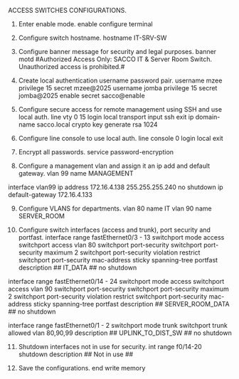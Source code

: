 ACCESS SWITCHES CONFIGURATIONS.
1. Enter enable mode.
enable
configure terminal

2. Configure switch hostname.
hostname IT-SRV-SW

3. Configure banner message for security and legal purposes.
banner motd #Authorized Access Only: SACCO IT & Server Room Switch. Unauthorized access is prohibited.#

4. Create local authentication username password pair.
username mzee privilege 15 secret mzee@2025
username jomba privilege 15 secret jomba@2025
enable secret sacco@enable

5. Configure secure access for remote management using SSH and use local auth.
line vty 0 15
login local
transport input ssh
exit
ip domain-name sacco.local
crypto key generate rsa 1024

6. Configure line console to use local auth.
line console 0
login local
exit

7. Encrypt all passwords.
service password-encryption

8. Configure a management vlan and assign it an ip add and default gateway.
vlan 99
name MANAGEMENT

interface vlan99
ip address 172.16.4.138 255.255.255.240
no shutdown
ip default-gateway 172.16.4.133

9. Configure VLANS for departments.
vlan 80
name IT
vlan 90
name SERVER_ROOM

10. Configure switch interfaces (access and trunk), port security and portfast.
interface range fastEthernet0/3 - 13
switchport mode access
switchport access vlan 80
switchport port-security
switchport port-security maximum 2
switchport port-security violation restrict
switchport port-security mac-address sticky
spanning-tree portfast
description ## IT_DATA ##
no shutdown

interface range fastEthernet0/14 - 24
switchport mode access
switchport access vlan 90
switchport port-security
switchport port-security maximum 2
switchport port-security violation restrict
switchport port-security mac-address sticky
spanning-tree portfast
description ## SERVER_ROOM_DATA ##
no shutdown

interface range fastEthernet0/1 - 2
switchport mode trunk
switchport trunk allowed vlan 80,90,99
description ## UPLINK_TO_DIST_SW ##
no shutdown

11. Shutdown interfaces not in use for security.
int range f0/14-20
shutdown
description ## Not in use ##

12. Save the configurations.
end
write memory